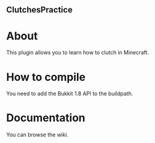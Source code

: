 ## ClutchesPractice

# About
This plugin allows you to learn how to clutch in Minecraft.

# How to compile
You need to add the Bukkit 1.8 API to the buildpath.

# Documentation
You can browse the wiki.
